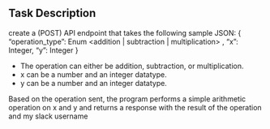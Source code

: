 
## Task Description
 create a (POST) API endpoint that takes the following sample JSON:
{ “operation_type”: Enum <addition | subtraction | multiplication> , “x”: Integer, “y”: Integer }

- The operation can either be addition, subtraction, or multiplication. 
- x can be a number and an integer datatype.
- y can be a number and an integer datatype.

Based on the operation sent, the program performs a simple arithmetic operation on x and y and returns a response with the result of the operation and my slack username


